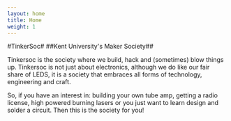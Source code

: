 ```yaml
---
layout: home 
title: Home
weight: 1
---
```


#TinkerSoc#
##Kent University's Maker Society##

Tinkersoc is the society where we build, hack and (sometimes) blow things up.
Tinkersoc is not just about electronics, although we do like our fair share of
LEDS, it is a society that embraces all forms of technology, engineering and
craft.

So, if you have an interest in: building your own tube amp, getting a
radio license, high powered burning lasers or you just want to learn design
and solder a circuit.  Then this is the society for you!
